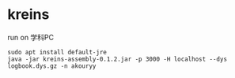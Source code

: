 # kreins

run on 学科PC

```
sudo apt install default-jre            
java -jar kreins-assembly-0.1.2.jar -p 3000 -H localhost --dys logbook.dys.gz -n akouryy
```

